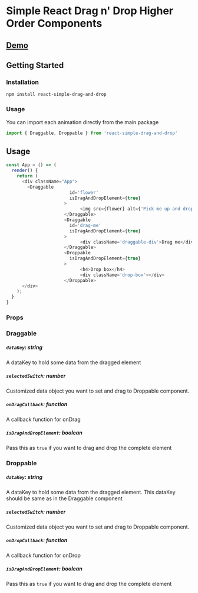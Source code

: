 # Simple React Drag n' Drop Higher Order Components

## [Demo](https://ambarbs.github.io/react-simple-drag-and-drop/)

## Getting Started

### Installation

`npm install react-simple-drag-and-drop`

### Usage

You can import each animation directly from the main package

```js
import { Draggable, Droppable } from 'react-simple-drag-and-drop'
```

## Usage

```js
const App = () => (
  render() {
    return (
      <div className="App">
        <Draggable
                        id='flower'
                        isDragAndDropElement={true}
                      >
                            <img src={flower} alt={'Pick me up and drop it on the orange box'}/>
                      </Draggable>
                      <Draggable
                        id='drag-me'
                        isDragAndDropElement={true}
                      >
                            <div className='draggable-div'>Drag me</div>
                      </Draggable>
                      <Droppable
                        isDragAndDropElement={true}
                      >
                            <h4>Drop box</h4>
                            <div className='drop-box'></div>
                      </Droppable>
      </div>
    );
  }
}
```

### Props

### Draggable

##### `dataKey`: string
A dataKey to hold some data from the dragged element

##### `selectedSwitch`: number
Customized data object you want to set and drag to Droppable component.

##### `onDragCallback`: function
A callback function for onDrag

##### `isDragAndDropElement`: boolean
Pass this as `true` if you want to drag and drop the complete element

### Droppable

##### `dataKey`: string
A dataKey to hold some data from the dragged element. This dataKey should be same as in the Draggable component

##### `selectedSwitch`: number
Customized data object you want to set and drag to Droppable component.

##### `onDropCallback`: function
A callback function for onDrop

##### `isDragAndDropElement`: boolean
Pass this as `true` if you want to drag and drop the complete element